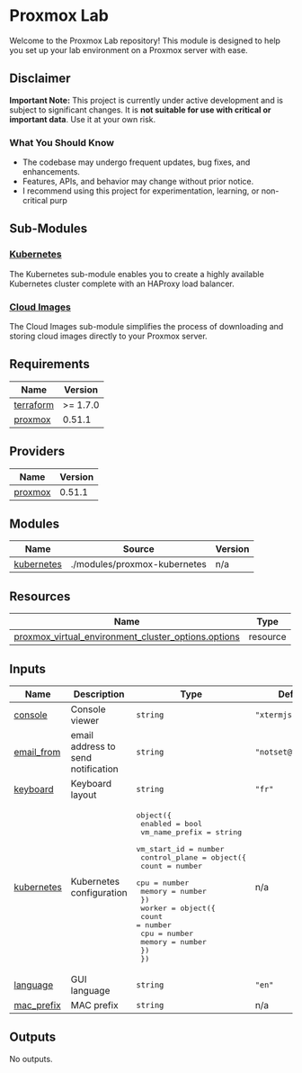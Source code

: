 # Proxmox Lab

Welcome to the Proxmox Lab repository! This module is designed to help you set up your lab environment on a Proxmox server with ease.

## Disclaimer

**Important Note:** This project is currently under active development and is subject to significant changes. It is **not suitable for use with critical or important data**. Use it at your own risk.

### What You Should Know

- The codebase may undergo frequent updates, bug fixes, and enhancements.
- Features, APIs, and behavior may change without prior notice.
- I recommend using this project for experimentation, learning, or non-critical purp

## Sub-Modules

### [Kubernetes](https://github.com/MarcHenriot/terraform-proxmox-lab/blob/main/modules/proxmox-kubernetes/README.md)

The Kubernetes sub-module enables you to create a highly available Kubernetes cluster complete with an HAProxy load balancer.

### [Cloud Images](https://github.com/MarcHenriot/terraform-proxmox-lab/blob/main/modules/proxmox-cloud-image/README.md)

The Cloud Images sub-module simplifies the process of downloading and storing cloud images directly to your Proxmox server.

<!-- BEGIN_TF_DOCS -->
## Requirements

| Name | Version |
|------|---------|
| <a name="requirement_terraform"></a> [terraform](#requirement\_terraform) | >= 1.7.0 |
| <a name="requirement_proxmox"></a> [proxmox](#requirement\_proxmox) | 0.51.1 |

## Providers

| Name | Version |
|------|---------|
| <a name="provider_proxmox"></a> [proxmox](#provider\_proxmox) | 0.51.1 |

## Modules

| Name | Source | Version |
|------|--------|---------|
| <a name="module_kubernetes"></a> [kubernetes](#module\_kubernetes) | ./modules/proxmox-kubernetes | n/a |

## Resources

| Name | Type |
|------|------|
| [proxmox_virtual_environment_cluster_options.options](https://registry.terraform.io/providers/bpg/proxmox/0.51.1/docs/resources/virtual_environment_cluster_options) | resource |

## Inputs

| Name | Description | Type | Default | Required |
|------|-------------|------|---------|:--------:|
| <a name="input_console"></a> [console](#input\_console) | Console viewer | `string` | `"xtermjs"` | no |
| <a name="input_email_from"></a> [email\_from](#input\_email\_from) | email address to send notification | `string` | `"notset@todo.com"` | no |
| <a name="input_keyboard"></a> [keyboard](#input\_keyboard) | Keyboard layout | `string` | `"fr"` | no |
| <a name="input_kubernetes"></a> [kubernetes](#input\_kubernetes) | Kubernetes configuration | <pre>object({<br>    enabled        = bool<br>    vm_name_prefix = string<br>    vm_start_id    = number<br>    control_plane = object({<br>      count  = number<br>      cpu    = number<br>      memory = number<br>    })<br>    worker = object({<br>      count  = number<br>      cpu    = number<br>      memory = number<br>    })<br>  })</pre> | n/a | yes |
| <a name="input_language"></a> [language](#input\_language) | GUI language | `string` | `"en"` | no |
| <a name="input_mac_prefix"></a> [mac\_prefix](#input\_mac\_prefix) | MAC prefix | `string` | n/a | yes |

## Outputs

No outputs.
<!-- END_TF_DOCS -->

